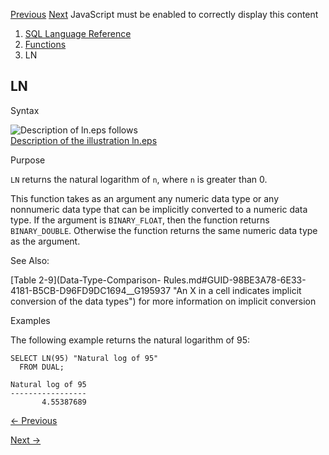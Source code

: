 [Previous](LISTAGG.md) [Next](LNNVL.md) JavaScript must be enabled to
correctly display this content

  1. [SQL Language Reference ](index.md)
  2. [Functions](Functions.md)
  3. LN 

## LN

Syntax

![Description of ln.eps
follows](https://docs.oracle.com/en/database/oracle/oracle-database/23/sqlrf/img/ln.gif)  
[Description of the illustration ln.eps](img_text/ln.md)

Purpose

`LN` returns the natural logarithm of `n`, where `n` is greater than 0.

This function takes as an argument any numeric data type or any nonnumeric
data type that can be implicitly converted to a numeric data type. If the
argument is `BINARY_FLOAT`, then the function returns `BINARY_DOUBLE`.
Otherwise the function returns the same numeric data type as the argument.

See Also:

[Table 2-9](Data-Type-Comparison-
Rules.md#GUID-98BE3A78-6E33-4181-B5CB-D96FD9DC1694__G195937 "An X in a cell
indicates implicit conversion of the data types") for more information on
implicit conversion

Examples

The following example returns the natural logarithm of 95:

    
    
    SELECT LN(95) "Natural log of 95"
      FROM DUAL;
    
    Natural log of 95
    -----------------
           4.55387689


[← Previous](LISTAGG.md)

[Next →](LNNVL.md)
